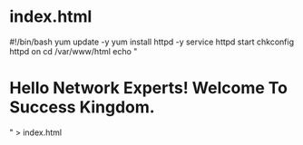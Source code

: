 # index.html
#!/bin/bash
yum update -y
yum install httpd -y
service httpd start
chkconfig httpd on
cd /var/www/html
echo "<html><h1>Hello Network Experts! Welcome To Success Kingdom.</h1></html>"  >  index.html

